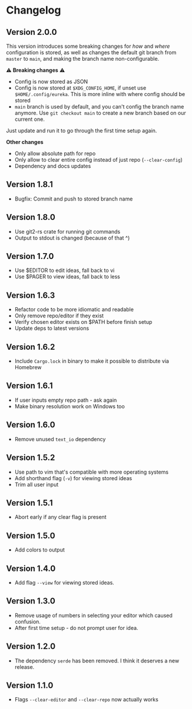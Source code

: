 # Changelog

## Version 2.0.0

This version introduces some breaking changes for _how_ and _where_ configuration is stored, as well as changes the default git branch from `master` to `main`, and making the branch name non-configurable.

⚠️ **Breaking changes** ⚠️
* Config is now stored as JSON
* Config is now stored at `$XDG_CONFIG_HOME`, if unset use `$HOME/.config/eureka`. This is more
  inline with where config should be stored
* `main` branch is used by default, and you can't config the branch name anymore. Use `git checkout main` to create a new branch based on our current one.

Just update and run it to go through the first time setup again.

**Other changes**
* Only allow absolute path for repo
* Only allow to clear entire config instead of just repo (`--clear-config`)
* Dependency and docs updates

## Version 1.8.1
* Bugfix: Commit and push to stored branch name

## Version 1.8.0
* Use git2-rs crate for running git commands
* Output to stdout is changed (because of that ^)

## Version 1.7.0
* Use $EDITOR to edit ideas, fall back to vi
* Use $PAGER to view ideas, fall back to less

## Version 1.6.3
* Refactor code to be more idiomatic and readable
* Only remove repo/editor if they exist
* Verify chosen editor exists on $PATH before finish setup
* Update deps to latest versions

## Version 1.6.2
* Include `Cargo.lock` in binary to make it possible to distribute via Homebrew

## Version 1.6.1
* If user inputs empty repo path - ask again
* Make binary resolution work on Windows too

## Version 1.6.0
* Remove unused `text_io` dependency

## Version 1.5.2
* Use path to vim that's compatible with more operating systems
* Add shorthand flag (`-v`) for viewing stored ideas
* Trim all user input

## Version 1.5.1
* Abort early if any clear flag is present

## Version 1.5.0
* Add colors to output

## Version 1.4.0
* Add flag `--view` for viewing stored ideas.

## Version 1.3.0
* Remove usage of numbers in selecting your editor which caused confusion.
* After first time setup - do not prompt user for idea.

## Version 1.2.0
* The dependency `serde` has been removed. I think it deserves a new release.

## Version 1.1.0
* Flags `--clear-editor` and `--clear-repo` now actually works

